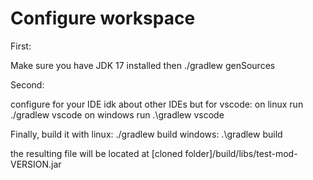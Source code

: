 # Configure workspace
First: 

Make sure you have JDK 17 installed
then
./gradlew genSources

Second:

configure for your IDE
idk about other IDEs but for vscode:
on linux run ./gradlew vscode
on windows run .\gradlew vscode

Finally, build it with
linux: ./gradlew build
windows: .\gradlew build

the resulting file will be located at [cloned folder]/build/libs/test-mod-VERSION.jar